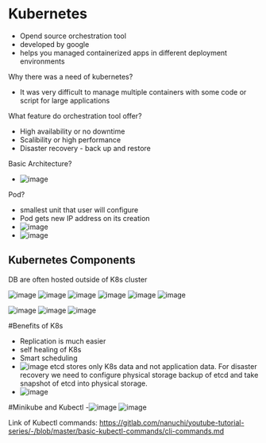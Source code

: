 # Kubernetes

- Opend source orchestration tool
- developed by google
- helps you managed containerized apps in different deployment environments

Why there was a need of kubernetes?
- It was very difficult to manage multiple containers with some code or script for large applications

What feature do orchestration tool offer?
- High availability or no downtime
- Scalibility or high performance
- Disaster recovery - back up and restore

Basic Architecture?
- ![image](https://user-images.githubusercontent.com/47441976/212040290-683886bd-cc9a-4837-bed9-a4efeb6651ab.png)

Pod?
- smallest unit that user will configure
- Pod gets new IP address on its creation
- ![image](https://user-images.githubusercontent.com/47441976/212040844-356124c5-5bf5-4164-94c9-2c5cde0917ca.png)
- ![image](https://user-images.githubusercontent.com/47441976/212041034-5629a2e9-7ed4-4c6a-8c6e-e671bc78fd9c.png)

## Kubernetes Components
DB are often hosted outside of K8s cluster

![image](https://user-images.githubusercontent.com/47441976/212043200-4f4c6390-b586-49db-98e5-d3a77b9837bc.png)
![image](https://user-images.githubusercontent.com/47441976/212043696-f2542a6a-a6ab-4aa6-aa91-8ba63b7f0b68.png)
![image](https://user-images.githubusercontent.com/47441976/212044266-56b240f5-4946-427a-aac7-cd8d06817378.png)
![image](https://user-images.githubusercontent.com/47441976/212044908-d532087f-cd24-409f-9078-b8267381b1ef.png)
![image](https://user-images.githubusercontent.com/47441976/212047302-769b1a2b-ca40-4890-a58c-65a09fd621a5.png)
![image](https://user-images.githubusercontent.com/47441976/212047709-29b5393b-8a29-450f-b501-915ee28f6c74.png)

![image](https://user-images.githubusercontent.com/47441976/212051959-998760bf-eefa-4d9b-8d94-fb3d5134a520.png)
![image](https://user-images.githubusercontent.com/47441976/212052425-35476835-69f7-4eb4-801b-f2e56e016af0.png)
![image](https://user-images.githubusercontent.com/47441976/212053215-1d683de2-da8a-45de-a6a2-be77e5f217db.png)


#Benefits of K8s 
- Replication is much easier
- self healing of K8s
- Smart scheduling
- ![image](https://user-images.githubusercontent.com/47441976/212067100-a18c903c-91bc-4c21-bf96-5ef42bf4d911.png)
etcd stores only K8s data and not application data.
For disaster recovery we need to configure physical storage backup of etcd and take snapshot of etcd into physical storage.
- ![image](https://user-images.githubusercontent.com/47441976/212067842-c71f0c08-dd38-413e-b917-6ef2445316c3.png)


#Minikube and Kubectl
-![image](https://user-images.githubusercontent.com/47441976/212069389-7386c771-e9e7-442a-9934-ab64edd45e19.png)
![image](https://user-images.githubusercontent.com/47441976/212069826-ee0e337e-3063-47bc-a2b4-5b5ecce12d32.png)


Link of Kubectl commands:
https://gitlab.com/nanuchi/youtube-tutorial-series/-/blob/master/basic-kubectl-commands/cli-commands.md





